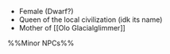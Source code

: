 - Female (Dwarf?)
- Queen of the local civilization (idk its name)
- Mother of [[Olo Glacialglimmer]]

%%Minor NPCs%%